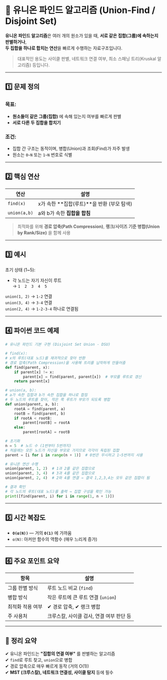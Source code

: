 # 🔗 유니온 파인드 알고리즘 (Union-Find / Disjoint Set)

**유니온 파인드 알고리즘**은 여러 개의 원소가 있을 때, **서로 같은 집합(그룹)에 속하는지 판별하거나**,  
**두 집합을 하나로 합치는 연산**을 빠르게 수행하는 자료구조입니다.

> 대표적인 용도는 사이클 판별, 네트워크 연결 여부, 최소 스패닝 트리(Kruskal 알고리즘) 등입니다.

---

## 1️⃣ 문제 정의

### 목표:
- **원소들이 같은 그룹(집합)** 에 속해 있는지 여부를 빠르게 판별
- **서로 다른 두 집합을 합치기**

### 조건:
- 집합 간 구조는 동적이며, 병합(Union)과 조회(Find)가 자주 발생
- 원소는 `0~N` 또는 `1~N` 번호로 식별

---

## 2️⃣ 핵심 연산

| 연산        | 설명                                   |
|-------------|----------------------------------------|
| `find(x)`   | x가 속한 **집합(루트)**을 반환 (부모 탐색) |
| `union(a,b)`| a와 b가 속한 **집합을 합침**              |

> 최적화를 위해 **경로 압축(Path Compression)**, **랭크/사이즈 기준 병합(Union by Rank/Size)** 을 함께 사용

---

## 3️⃣ 예시

초기 상태 (1~5):  
- 각 노드는 자기 자신이 루트  
→ `1  2  3  4  5`

`union(1, 2)` → `1-2` 연결  
`union(3, 4)` → `3-4` 연결  
`union(2, 4)` → `1-2-3-4` 하나로 연결됨  

---

## 4️⃣ 파이썬 코드 예제

```python
# 유니온 파인드 기본 구현 (Disjoint Set Union - DSU)

# find(x):
# x의 루트(대표 노드)를 재귀적으로 찾아 반환
# 경로 압축(Path Compression)을 사용해 트리를 납작하게 만들어줌
def find(parent, x):
    if parent[x] != x:
        parent[x] = find(parent, parent[x])  # 부모를 루트로 갱신
    return parent[x]

# union(a, b):
# a가 속한 집합과 b가 속한 집합을 하나로 합침
# 두 노드의 루트를 찾아, 작은 쪽 루트가 부모가 되도록 병합
def union(parent, a, b):
    rootA = find(parent, a)
    rootB = find(parent, b)
    if rootA < rootB:
        parent[rootB] = rootA
    else:
        parent[rootA] = rootB

# 초기화
n = 5  # 노드 수 (1번부터 5번까지)
# 처음에는 모든 노드가 자신을 부모로 가지므로 각각이 독립된 집합
parent = [i for i in range(n + 1)]  # 0번은 무시하고 1~5번까지 사용

# 유니온 연산 수행
union(parent, 1, 2)  # 1과 2를 같은 집합으로
union(parent, 3, 4)  # 3과 4를 같은 집합으로
union(parent, 2, 4)  # 2와 4를 연결 → 결국 1,2,3,4는 모두 같은 집합이 됨

# 결과 확인
# 각 노드의 루트(대표 노드)를 출력 → 집합 구성을 확인 가능
print([find(parent, i) for i in range(1, n + 1)])

```

---

## 5️⃣ 시간 복잡도

- **`O(α(N))`** — 거의 **`O(1)`** 에 가까움
- `α(N)`: 아커만 함수의 역함수 (매우 느리게 증가)

---

## 6️⃣ 주요 포인트 요약

| 항목               | 설명                                    |
|--------------------|-----------------------------------------|
| 그룹 판별 방식      | 루트 노드 비교 (`find`)                 |
| 병합 방식           | 작은 루트에 큰 루트 연결 (`union`)      |
| 최적화 적용 여부     | ✔ 경로 압축, ✔ 랭크 병합                 |
| 주 사용처           | 크루스칼, 사이클 검사, 연결 여부 판단 등 |

---

## 🎯 정리 요약

✔ 유니온 파인드는 **"집합의 연결 여부"** 를 판별하는 알고리즘  
✔ `find`로 루트 찾고, `union`으로 병합  
✔ 경로 압축으로 매우 빠르게 동작 (거의 O(1))  
✔ **MST (크루스칼), 네트워크 연결성, 사이클 탐지** 등에 필수
